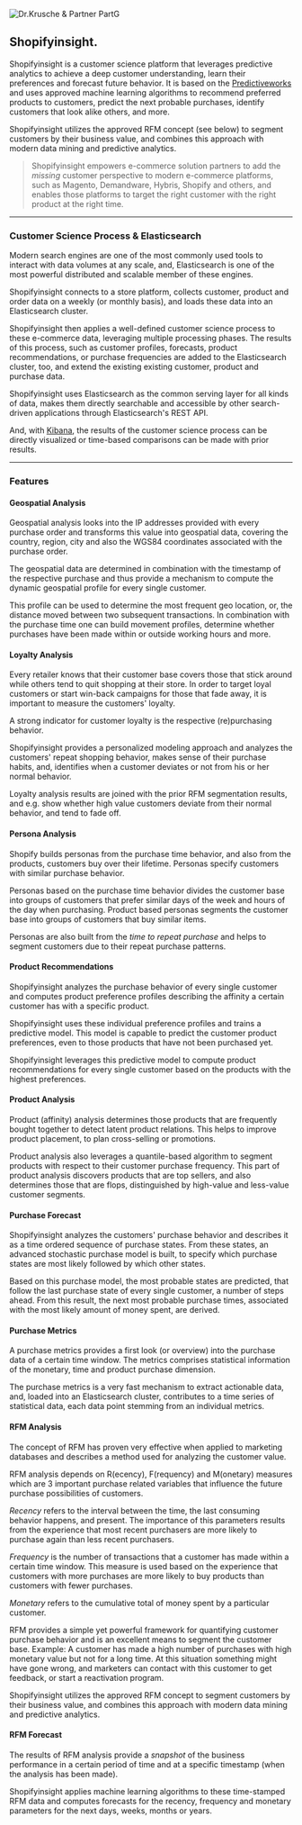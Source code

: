 ![Dr.Krusche & Partner PartG](https://raw.github.com/skrusche63/shopify-insight/master/images/dr_kruscheundpartner_640.png)

## Shopifyinsight. 

Shopifyinsight is a customer science platform that leverages predictive analytics to achieve a deep customer understanding,
learn their preferences and forecast future behavior. It is based on the [Predictiveworks](http://predictiveworks.eu) and 
uses approved machine learning algorithms to recommend preferred products to customers, predict the next probable purchases, 
identify customers that look alike others, and more.

Shopifyinsight utilizes the approved RFM concept (see below) to segment customers by their business value, and combines this 
approach with modern data mining and predictive analytics.

 
> Shopifyinsight empowers e-commerce solution partners to add the *missing* customer perspective to modern e-commerce 
platforms, such as Magento, Demandware, Hybris, Shopify and others, and enables those platforms to target the right 
customer with the right product at the right time.

---

### Customer Science Process & Elasticsearch

Modern search engines are one of the most commonly used tools to interact with data volumes at any scale, and, Elasticsearch 
is one of the most powerful distributed and scalable member of these engines.

Shopifyinsight connects to a store platform, collects customer, product and order data on a weekly (or monthly basis), 
and loads these data into an Elasticsearch cluster.

Shopifyinsight then applies a well-defined customer science process to these e-commerce data, leveraging multiple processing 
phases. The results of this process, such as customer profiles, forecasts, product recommendations, or purchase frequencies 
are added to the Elasticsearch cluster, too, and extend the existing existing customer, product and purchase data.

Shopifyinsight uses Elasticsearch as the common serving layer for all kinds of data, makes them directly searchable and 
accessible by other search-driven applications through Elasticsearch's REST API.

And, with [Kibana](http://www.elasticsearch.org/overview/kibana/), the results of the customer science process can be 
directly visualized or time-based comparisons can be made with prior results.  
 

---

### Features

#### Geospatial Analysis

Geospatial analysis looks into the IP addresses provided with every purchase order and transforms this value 
into geospatial data, covering the country, region, city and also the WGS84 coordinates associated with the 
purchase order.

The geospatial data are determined in combination with the timestamp of the respective purchase and thus 
provide a mechanism to compute the dynamic geospatial profile for every single customer.

This profile can be used to determine the most frequent geo location, or, the distance moved between two subsequent
transactions. In combination with the purchase time one can build movement profiles, determine whether purchases 
have been made within or outside working hours and more.


#### Loyalty Analysis

Every retailer knows that their customer base covers those that stick around while others tend to quit shopping at their store. 
In order to target loyal customers or start win-back campaigns for those that fade away, it is important to measure the customers' 
loyalty.  

A strong indicator for customer loyalty is the respective (re)purchasing behavior. 

Shopifyinsight provides a personalized modeling approach and analyzes the customers' repeat shopping behavior, makes sense of 
their purchase habits, and, identifies when a customer deviates or not from his or her normal behavior. 

Loyalty analysis results are joined with the prior RFM segmentation results, and e.g. show whether high value customers deviate 
from their normal behavior, and tend to fade off.


#### Persona Analysis

Shopify builds personas from the purchase time behavior, and also from the products, customers buy over their lifetime. 
Personas specify customers with similar purchase behavior.

Personas based on the purchase time behavior divides the customer base into groups of customers that prefer similar 
days of the week and hours of the day when purchasing. Product based personas segments the customer base into groups 
of customers that buy similar items. 

Personas are also built from the *time to repeat purchase* and helps to segment customers due to their repeat purchase 
patterns.  


#### Product Recommendations

Shopifyinsight analyzes the purchase behavior of every single customer and computes product preference profiles describing
the affinity a certain customer has with a specific product.

Shopifyinsight uses these individual preference profiles and trains a predictive model. This model is capable to predict the 
customer product preferences, even to those products that have not been purchased yet.  

Shopifyinsight leverages this predictive model to compute product recommendations for every single customer based on the products 
with the highest preferences.


#### Product Analysis

Product (affinity) analysis determines those products that are frequently bought together to detect latent product
relations. This helps to improve product placement, to plan cross-selling or promotions.

Product analysis also leverages a quantile-based algorithm to segment products with respect to their customer purchase 
frequency. This part of product analysis discovers products that are top sellers, and also determines those that are flops, 
distinguished by high-value and less-value customer segments. 


#### Purchase Forecast

Shopifyinsight analyzes the customers' purchase behavior and describes it as a time ordered sequence of purchase states. 
From these states, an advanced stochastic purchase model is built, to specify which purchase states are most likely followed 
by which other states.

Based on this purchase model, the most probable states are predicted, that follow the last purchase state of every single 
customer, a number of steps ahead. From this result, the next most probable purchase times, associated with the most likely 
amount of money spent, are derived. 


#### Purchase Metrics

A purchase metrics provides a first look (or overview) into the purchase data of a certain time window. The metrics comprises 
statistical information of the monetary, time and product purchase dimension.

The purchase metrics is a very fast mechanism to extract actionable data, and, loaded into an Elasticsearch cluster, contributes 
to a time series of statistical data, each data point stemming from an individual metrics.


#### RFM Analysis

The concept of RFM has proven very effective when applied to marketing databases and describes a method 
used for analyzing the customer value.

RFM analysis depends on R(ecency), F(requency) and M(onetary) measures which are 3 important purchase 
related variables that influence the future purchase possibilities of customers.

*Recency* refers to the interval between the time, the last consuming behavior happens, and present. The importance 
of this parameters results from the experience that most recent purchasers are more likely to purchase again than 
less recent purchasers. 

*Frequency* is the number of transactions that a customer has made within a certain time window. This measure is used 
based on the experience that customers with more purchases are more likely to buy products than customers with fewer 
purchases. 

*Monetary* refers to the cumulative total of money spent by a particular customer. 

RFM provides a simple yet powerful framework for quantifying customer purchase behavior and is an excellent means to 
segment the customer base. Example: A customer has made a high number of purchases with high monetary value but not for 
a long time. At this situation something might have gone wrong, and marketers can contact with this customer to get feedback, 
or start a reactivation program.

Shopifyinsight utilizes the approved RFM concept to segment customers by their business value, and combines this 
approach with modern data mining and predictive analytics.


#### RFM Forecast

The results of RFM analysis provide a *snapshot* of the business performance in a certain period of time and at a specific 
timestamp (when the analysis has been made).

Shopifyinsight applies machine learning algorithms to these time-stamped RFM data and computes forecasts for the recency, 
frequency and monetary parameters for the next days, weeks, months or years.





